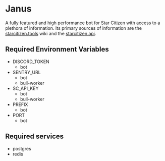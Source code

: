 # Janus

A fully featured and high performance bot for Star Citizen with access to a plethora of information. Its primary sources of information are the [starcitizen.tools](https://starcitizen.tools/) wiki and the [starcitizen api](https://starcitizen-api.com/).

## Required Environment Variables

- DISCORD_TOKEN
  - bot
- SENTRY_URL
  - bot
  - bull-worker
- SC_API_KEY
  - bot
  - bull-worker
- PREFIX
  - bot
- PORT
  - bot

## Required services

- postgres
- redis
